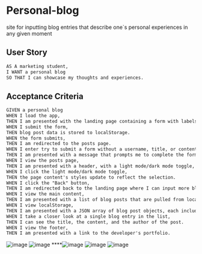 # Personal-blog
site for inputting blog entries that describe one`s personal experiences in any given moment

## User Story

```md
AS A marketing student,
I WANT a personal blog
SO THAT I can showcase my thoughts and experiences.
```

## Acceptance Criteria

```md
GIVEN a personal blog
WHEN I load the app,
THEN I am presented with the landing page containing a form with labels and inputs for username, blog title, and blog content.
WHEN I submit the form,
THEN blog post data is stored to localStorage.
WHEN the form submits,
THEN I am redirected to the posts page.
WHEN I enter try to submit a form without a username, title, or content,
THEN I am presented with a message that prompts me to complete the form.
WHEN I view the posts page,
THEN I am presented with a header, with a light mode/dark mode toggle, and a "Back" button.
WHEN I click the light mode/dark mode toggle,
THEN the page content's styles update to reflect the selection.
WHEN I click the "Back" button,
THEN I am redirected back to the landing page where I can input more blog entries.
WHEN I view the main content,
THEN I am presented with a list of blog posts that are pulled from localStorage.
WHEN I view localStorage,
THEN I am presented with a JSON array of blog post objects, each including the post author's username, title of the post, and post's content.
WHEN I take a closer look at a single blog entry in the list,
THEN I can see the title, the content, and the author of the post.
WHEN I view the footer,
THEN I am presented with a link to the developer's portfolio.
```
![image](https://github.com/s15585383/Personal-blog/assets/144190280/c26e8a7b-bde3-4a87-a9e8-28f52f2b45fb)
![image](https://github.com/s15585383/Personal-blog/assets/144190280/cabbb6e2-e8c8-408e-bb2b-2914c10898e9)
****![image](https://github.com/s15585383/Personal-blog/assets/144190280/0426f638-2fd6-4b52-883b-45df3d2153e8)
![image](https://github.com/s15585383/Personal-blog/assets/144190280/2ef417fc-616e-4f74-ac8b-bda6190f2fb7)
![image](https://github.com/s15585383/Personal-blog/assets/144190280/d7bf086d-7163-4768-bf9a-6385bbafe09f)




